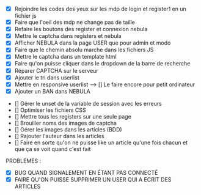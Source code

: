 - [x] Rejoindre les codes des yeux sur les mdp de login et register1 en un fichier js
- [x] Faire que l'oeil des mdp ne change pas de taille
- [x] Refaire les boutons des register et connexion nebula
- [x] Mettre le captcha dans registers et nebula
- [x] Afficher NEBULA dans la page USER que pour admin et modo
- [x] Faire que le chemin absolu marche dans les fichiers JS
- [x] Mettre le captcha dans un template html
- [x] Faire qu'on puisse cliquer dans le dropdown de la barre de recherche
- [x] Réparer CAPTCHA sur le serveur
- [x] Ajouter le tri dans userlist
- [x] Mettre en responsive userlist --> [] Le faire encore pour petit ordinateur
- [x] Ajouter un BAN dans NEBULA
- [] Gérer le unset de la variable de session avec les erreurs
- [] Optimiser les fichiers CSS
- [] Mettre tous les registers sur une seule page
- [] Brouiller noms des images de captcha
- [] Gérer les images dans les articles (BDD)
- [] Rajouter l'auteur dans les articles
- [] Faire en sorte qu'on ne puisse like un article qu'une fois chacun et que ça se voit quand c'est fait

PROBLEMES :

- [x] BUG QUAND SIGNALEMENT EN ÉTANT PAS CONNECTÉ
- [x] FAIRE QU'ON PUISSE SUPPRIMER UN USER QUI A ECRIT DES ARTICLES
